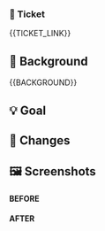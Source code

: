 ### 🔗 Ticket

{{TICKET_LINK}}

## 🤔 Background

<!-- Provide some context to the reviewer before going to any code. -->
{{BACKGROUND}}

## 💡 Goal

<!-- The goal of this PR. -->

## 🔖 Changes

<!-- List individual changes in more detail as you might consider them important. -->

## 🖼️ Screenshots

<!-- Consider adding BEFORE and AFTER screenshots. -->

#### BEFORE

#### AFTER

